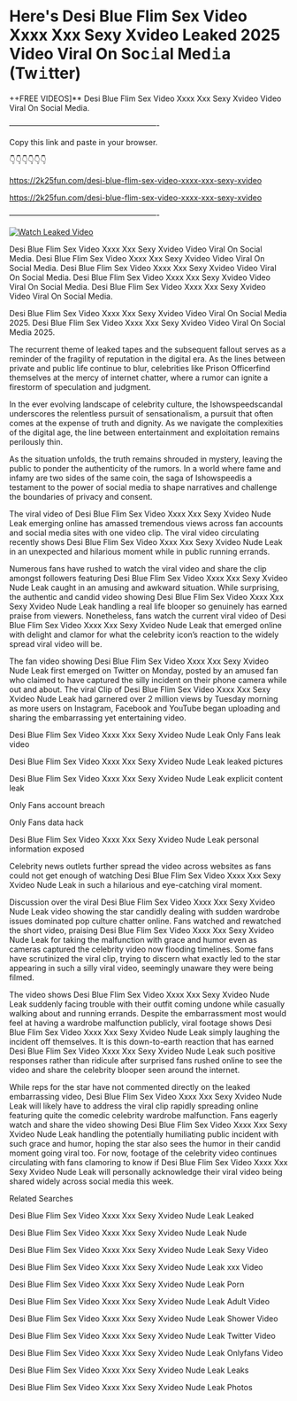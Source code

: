 # Here's Desi Blue Flim Sex Video Xxxx Xxx Sexy Xvideo Leaked 2025 Video Viral On Soc𝚒al Med𝚒a (Tw𝚒tter)

++FREE VIDEOS]** Desi Blue Flim Sex Video Xxxx Xxx Sexy Xvideo Video Viral On Social Media.

———————————————————-

Copy this link and paste in your browser.

👇👇👇👇👇👇

https://2k25fun.com/desi-blue-flim-sex-video-xxxx-xxx-sexy-xvideo

https://2k25fun.com/desi-blue-flim-sex-video-xxxx-xxx-sexy-xvideo

———————————————————-

[![Watch Leaked Video](https://miro.medium.com/v2/resize:fit:828/format:webp/1*cilzJN44JGOrTw9NJCrNHA.gif "Watch Leaked Video")](https://2k25fun.com/desi-blue-flim-sex-video-xxxx-xxx-sexy-xvideo)

Desi Blue Flim Sex Video Xxxx Xxx Sexy Xvideo Video Viral On Social Media. Desi Blue Flim Sex Video Xxxx Xxx Sexy Xvideo Video Viral On Social Media. Desi Blue Flim Sex Video Xxxx Xxx Sexy Xvideo Video Viral On Social Media. Desi Blue Flim Sex Video Xxxx Xxx Sexy Xvideo Video Viral On Social Media. Desi Blue Flim Sex Video Xxxx Xxx Sexy Xvideo Video Viral On Social Media.

Desi Blue Flim Sex Video Xxxx Xxx Sexy Xvideo Video Viral On Social Media 2025. Desi Blue Flim Sex Video Xxxx Xxx Sexy Xvideo Video Viral On Social Media 2025.

The recurrent theme of leaked tapes and the subsequent fallout serves as a reminder of the fragility of reputation in the digital era. As the lines between private and public life continue to blur, celebrities like Prison Officerfind themselves at the mercy of internet chatter, where a rumor can ignite a firestorm of speculation and judgment.

In the ever evolving landscape of celebrity culture, the Ishowspeedscandal underscores the relentless pursuit of sensationalism, a pursuit that often comes at the expense of truth and dignity. As we navigate the complexities of the digital age, the line between entertainment and exploitation remains perilously thin.

As the situation unfolds, the truth remains shrouded in mystery, leaving the public to ponder the authenticity of the rumors. In a world where fame and infamy are two sides of the same coin, the saga of Ishowspeedis a testament to the power of social media to shape narratives and challenge the boundaries of privacy and consent.

The viral video of Desi Blue Flim Sex Video Xxxx Xxx Sexy Xvideo Nude Leak emerging online has amassed tremendous views across fan accounts and social media sites with one video clip. The viral video circulating recently shows Desi Blue Flim Sex Video Xxxx Xxx Sexy Xvideo Nude Leak in an unexpected and hilarious moment while in public running errands.

Numerous fans have rushed to watch the viral video and share the clip amongst followers featuring Desi Blue Flim Sex Video Xxxx Xxx Sexy Xvideo Nude Leak caught in an amusing and awkward situation. While surprising, the authentic and candid video showing Desi Blue Flim Sex Video Xxxx Xxx Sexy Xvideo Nude Leak handling a real life blooper so genuinely has earned praise from viewers. Nonetheless, fans watch the current viral video of Desi Blue Flim Sex Video Xxxx Xxx Sexy Xvideo Nude Leak that emerged online with delight and clamor for what the celebrity icon’s reaction to the widely spread viral video will be.

The fan video showing Desi Blue Flim Sex Video Xxxx Xxx Sexy Xvideo Nude Leak first emerged on Twitter on Monday, posted by an amused fan who claimed to have captured the silly incident on their phone camera while out and about. The viral Clip of Desi Blue Flim Sex Video Xxxx Xxx Sexy Xvideo Nude Leak had garnered over 2 million views by Tuesday morning as more users on Instagram, Facebook and YouTube began uploading and sharing the embarrassing yet entertaining video.

Desi Blue Flim Sex Video Xxxx Xxx Sexy Xvideo Nude Leak Only Fans leak video

Desi Blue Flim Sex Video Xxxx Xxx Sexy Xvideo Nude Leak leaked pictures

Desi Blue Flim Sex Video Xxxx Xxx Sexy Xvideo Nude Leak explicit content leak

Only Fans account breach

Only Fans data hack

Desi Blue Flim Sex Video Xxxx Xxx Sexy Xvideo Nude Leak personal information exposed

Celebrity news outlets further spread the video across websites as fans could not get enough of watching Desi Blue Flim Sex Video Xxxx Xxx Sexy Xvideo Nude Leak in such a hilarious and eye-catching viral moment.

Discussion over the viral Desi Blue Flim Sex Video Xxxx Xxx Sexy Xvideo Nude Leak video showing the star candidly dealing with sudden wardrobe issues dominated pop culture chatter online. Fans watched and rewatched the short video, praising Desi Blue Flim Sex Video Xxxx Xxx Sexy Xvideo Nude Leak for taking the malfunction with grace and humor even as cameras captured the celebrity video now flooding timelines. Some fans have scrutinized the viral clip, trying to discern what exactly led to the star appearing in such a silly viral video, seemingly unaware they were being filmed.

The video shows Desi Blue Flim Sex Video Xxxx Xxx Sexy Xvideo Nude Leak suddenly facing trouble with their outfit coming undone while casually walking about and running errands. Despite the embarrassment most would feel at having a wardrobe malfunction publicly, viral footage shows Desi Blue Flim Sex Video Xxxx Xxx Sexy Xvideo Nude Leak simply laughing the incident off themselves. It is this down-to-earth reaction that has earned Desi Blue Flim Sex Video Xxxx Xxx Sexy Xvideo Nude Leak such positive responses rather than ridicule after surprised fans rushed online to see the video and share the celebrity blooper seen around the internet.

While reps for the star have not commented directly on the leaked embarrassing video, Desi Blue Flim Sex Video Xxxx Xxx Sexy Xvideo Nude Leak will likely have to address the viral clip rapidly spreading online featuring quite the comedic celebrity wardrobe malfunction. Fans eagerly watch and share the video showing Desi Blue Flim Sex Video Xxxx Xxx Sexy Xvideo Nude Leak handling the potentially humiliating public incident with such grace and humor, hoping the star also sees the humor in their candid moment going viral too. For now, footage of the celebrity video continues circulating with fans clamoring to know if Desi Blue Flim Sex Video Xxxx Xxx Sexy Xvideo Nude Leak will personally acknowledge their viral video being shared widely across social media this week.

Related Searches

Desi Blue Flim Sex Video Xxxx Xxx Sexy Xvideo Nude Leak Leaked

Desi Blue Flim Sex Video Xxxx Xxx Sexy Xvideo Nude Leak Nude

Desi Blue Flim Sex Video Xxxx Xxx Sexy Xvideo Nude Leak Sexy Video

Desi Blue Flim Sex Video Xxxx Xxx Sexy Xvideo Nude Leak xxx Video

Desi Blue Flim Sex Video Xxxx Xxx Sexy Xvideo Nude Leak Porn

Desi Blue Flim Sex Video Xxxx Xxx Sexy Xvideo Nude Leak Adult Video

Desi Blue Flim Sex Video Xxxx Xxx Sexy Xvideo Nude Leak Shower Video

Desi Blue Flim Sex Video Xxxx Xxx Sexy Xvideo Nude Leak Twitter Video

Desi Blue Flim Sex Video Xxxx Xxx Sexy Xvideo Nude Leak Onlyfans Video

Desi Blue Flim Sex Video Xxxx Xxx Sexy Xvideo Nude Leak Leaks

Desi Blue Flim Sex Video Xxxx Xxx Sexy Xvideo Nude Leak Photos